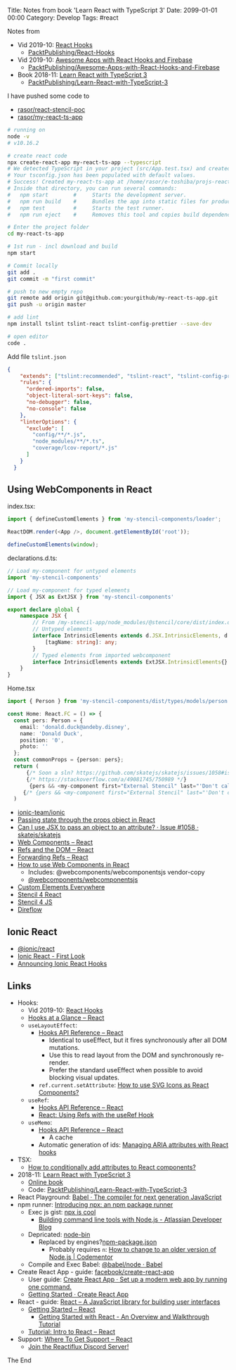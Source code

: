 Title: Notes from book 'Learn React with TypeScript 3'
Date: 2099-01-01 00:00
Category: Develop
Tags: #react

Notes from 

* Vid 2019-10: [React Hooks](https://subscription.packtpub.com/video/web_development/9781839210075)
    * [PacktPublishing/React-Hooks](https://github.com/PacktPublishing/React-Hooks)
* Vid 2019-10: [Awesome Apps with React Hooks and Firebase](https://subscription.packtpub.com/video/web_development/9781839211348)
    * [PacktPublishing/Awesome-Apps-with-React-Hooks-and-Firebase](https://github.com/PacktPublishing/Awesome-Apps-with-React-Hooks-and-Firebase)
* Book 2018-11: [Learn React with TypeScript 3](https://www.packtpub.com/web-development/learn-react-typescript-3)  
    * [PacktPublishing/Learn-React-with-TypeScript-3](https://github.com/PacktPublishing/Learn-React-with-TypeScript-3)

I have pushed some code to 

* [rasor/react-stencil-poc](https://github.com/rasor/react-stencil-poc)
* [rasor/my-react-ts-app](https://github.com/rasor/my-react-ts-app)

```bash
# running on
node -v
# v10.16.2

# create react code
npx create-react-app my-react-ts-app --typescript
# We detected TypeScript in your project (src/App.test.tsx) and created a tsconfig.json file for you.
# Your tsconfig.json has been populated with default values.
# Success! Created my-react-ts-app at /home/rasor/e-toshiba/projs-react/my-react-ts-app
# Inside that directory, you can run several commands:
#   npm start        #     Starts the development server.
#   npm run build    #     Bundles the app into static files for production.
#   npm test         #     Starts the test runner.
#   npm run eject    #     Removes this tool and copies build dependencies, configuration files and scripts into the app directory. If you do this, you can’t go back!

# Enter the project folder
cd my-react-ts-app

# 1st run - incl download and build
npm start

# Commit locally
git add .
git commit -m "first commit"

# push to new empty repo
git remote add origin git@github.com:yourgithub/my-react-ts-app.git
git push -u origin master

# add lint
npm install tslint tslint-react tslint-config-prettier --save-dev

# open editor
code .
```

Add file `tslint.json`

```json
{
    "extends": ["tslint:recommended", "tslint-react", "tslint-config-prettier"],
    "rules": {
      "ordered-imports": false,
      "object-literal-sort-keys": false,
      "no-debugger": false,
      "no-console": false
    },
    "linterOptions": {
      "exclude": [
        "config/**/*.js",
        "node_modules/**/*.ts",
        "coverage/lcov-report/*.js"
      ]
    }
  }
```

## Using WebComponents in React

index.tsx:
```ts
import { defineCustomElements } from 'my-stencil-components/loader';

ReactDOM.render(<App />, document.getElementById('root'));

defineCustomElements(window);
```

declarations.d.ts:
```ts
// Load my-component for untyped elements
import 'my-stencil-components'

// Load my-component for typed elements
import { JSX as ExtJSX } from 'my-stencil-components'

export declare global {
    namespace JSX {
        // From /my-stencil-app/node_modules/@stencil/core/dist/index.d.ts
        // Untyped elements
        interface IntrinsicElements extends d.JSX.IntrinsicElements, d.JSXBase.IntrinsicElements {
            [tagName: string]: any;
        }
        // Typed elements from imported webcomponent
        interface IntrinsicElements extends ExtJSX.IntrinsicElements{}
    }
}
```

Home.tsx
```ts
import { Person } from 'my-stencil-components/dist/types/models/person';

const Home: React.FC = () => {
  const pers: Person = {
    email: 'donald.duck@andeby.disney',
    name: 'Donald Duck',
    position: '0',
    photo: ''
  };
  const commonProps = {person: pers};
  return (
      {/* Soon a sln? https://github.com/skatejs/skatejs/issues/1058#issuecomment-275851441 */}
      {/* https://stackoverflow.com/a/49081745/750989 */}
       {pers && <my-component first="External Stencil" last="'Don't call me a framework' JS" {...commonProps}></my-component>}
     {/* {pers && <my-component first="External Stencil" last="'Don't call me a framework' JS" person={pers}></my-component>} */}
  )
```

* [ionic-team/ionic](https://github.com/ionic-team/ionic/blob/master/packages/react/src/components/utils/attachProps.ts)
* [Passing state through the props object in React](https://dev.to/cesareferrari/passing-state-through-the-props-object-in-react-5fmm)
* [Can I use JSX to pass an object to an attribute? · Issue #1058 · skatejs/skatejs](https://github.com/skatejs/skatejs/issues/1058#issuecomment-275851441)
* [Web Components – React](https://reactjs.org/docs/web-components.html)
* [Refs and the DOM – React](https://reactjs.org/docs/refs-and-the-dom.html)
* [Forwarding Refs – React](https://reactjs.org/docs/forwarding-refs.html#forwarding-refs-to-dom-components)
* [How to use Web Components in React](https://vaadin.com/learn/tutorials/using-web-components-in-react)
    * Includes: @webcomponents/webcomponentsjs vendor-copy
    * [@webcomponents/webcomponentsjs](https://www.npmjs.com/package/@webcomponents/webcomponentsjs)
* [Custom Elements Everywhere](https://custom-elements-everywhere.com/)
* [Stencil 4 React](https://stenciljs.com/docs/react)
* [Stencil 4 JS](https://stenciljs.com/docs/javascript)
* [Direflow](https://direflow.io/)

## Ionic React

* [@ionic/react](https://www.npmjs.com/package/@ionic/react)
* [Ionic React - First Look](https://dev.to/dabit3/ionic-react-first-look-104l)
* [Announcing Ionic React Hooks](https://ionicframework.com/blog/announcing-ionic-react-hooks/)

## Links

* Hooks:
    * Vid 2019-10: [React Hooks](https://subscription.packtpub.com/video/web_development/9781839210075)
    * [Hooks at a Glance – React](https://reactjs.org/docs/hooks-overview.html)
    * `useLayoutEffect`:
        * [Hooks API Reference – React](https://reactjs.org/docs/hooks-reference.html#uselayouteffect)
            * Identical to useEffect, but it fires synchronously after all DOM mutations. 
            * Use this to read layout from the DOM and synchronously re-render. 
            * Prefer the standard useEffect when possible to avoid blocking visual updates.
        * `ref.current.setAttribute`: [How to use SVG Icons as React Components?](https://www.robinwieruch.de/react-svg-icon-components)
    * `useRef`:
        * [Hooks API Reference – React](https://reactjs.org/docs/hooks-reference.html#useref)
        * [React: Using Refs with the useRef Hook](https://medium.com/@rossbulat/react-using-refs-with-the-useref-hook-884ed25b5c29)
    * `useMemo`: 
        * [Hooks API Reference – React](https://reactjs.org/docs/hooks-reference.html#usememo)
            * A cache
        * Automatic generation of ids: [Managing ARIA attributes with React hooks](https://medium.com/gronda/managing-aria-attributes-with-react-hooks-a7470d572683)
* TSX:
    * [How to conditionally add attributes to React components?](https://stackoverflow.com/questions/31163693/how-to-conditionally-add-attributes-to-react-components/35428331#35428331)
* 2018-11: [Learn React with TypeScript 3](https://www.packtpub.com/web-development/learn-react-typescript-3)
    * [Online book](https://subscription.packtpub.com/book/web_development/9781789610253)
    * Code: [PacktPublishing/Learn-React-with-TypeScript-3](https://github.com/PacktPublishing/Learn-React-with-TypeScript-3)
* React Playground: [Babel · The compiler for next generation JavaScript](https://babeljs.io/repl)
* npm runner: [Introducing npx: an npm package runner](https://blog.npmjs.org/post/162869356040/introducing-npx-an-npm-package-runner)
    * Exec js gist: [npx is cool](https://gist.github.com/zkat/4bc19503fe9e9309e2bfaa2c58074d32)
        * [Building command line tools with Node.js - Atlassian Developer Blog](https://blog.developer.atlassian.com/scripting-with-node/)
    * Depricated: [node-bin](https://www.npmjs.com/package/node-bin)
        * Replaced by engines?[npm-package.json](https://docs.npmjs.com/files/package.json#engines)
            * Probably requires `n`: [How to change to an older version of Node.js | Codementor](https://www.codementor.io/victor-nizeyimana/how-to-change-to-an-older-version-of-node-js-ofs3xt53n)
    * Compile and Exec Babel: [@babel/node · Babel](https://babeljs.io/docs/en/babel-node)
* Create React App - guide: [facebook/create-react-app](https://github.com/facebook/create-react-app)
    * User guide: [Create React App · Set up a modern web app by running one command.](https://create-react-app.dev/)
    * [Getting Started · Create React App](https://create-react-app.dev/docs/getting-started)
* React - guide: [React – A JavaScript library for building user interfaces](https://reactjs.org/)
    * [Getting Started – React](https://reactjs.org/docs/getting-started.html)
        * [Getting Started with React - An Overview and Walkthrough Tutorial](https://www.taniarascia.com/getting-started-with-react/)
    * [Tutorial: Intro to React – React](https://reactjs.org/tutorial/tutorial.html)
* Support: [Where To Get Support – React](https://reactjs.org/community/support.html)
    * [Join the Reactiflux Discord Server!](https://discordapp.com/invite/0ZcbPKXt5bZjGY5n)


The End